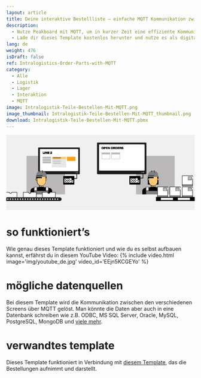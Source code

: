```yaml
---
layout: article
title: Deine interaktive Bestellliste – einfache MQTT Kommunikation zwischen Produktion und Intralogistik
description: 
  - Nutze Peakboard mit MQTT, um in kurzer Zeit eine effiziente Kommunikation zwischen der Produktion und der Intralogistik herzustellen. Erstelle so ganz leicht Bestellungen von Produktionsteilen, die in der Fertigung benötigt werden, und sende sie per Knopfdruck an die Intralogistik.
  - Lade dir dieses Template kostenlos herunter und nutze es als digitale und interaktive Bestellliste, die mithilfe eines Touchscreens von deinem Werker bedient wird, um so fehlende Produktionsteile im Lager nachzubestellen. So garantierst du lückenlose Produktionsprozesse und minimierst Wartezeiten nachhaltig.
lang: de
weight: 476
isDraft: false
ref: Intralogistics-Order-Parts-with-MQTT
category:
  - Alle
  - Logistik
  - Lager
  - Interaktion
  - MQTT
image: Intralogistik-Teile-Bestellen-Mit-MQTT.png
image_thumbnail: Intralogistik-Teile-Bestellen-Mit-MQTT_thumbnail.png
download: Intralogistik-Teile-Bestellen-Mit-MQTT.pbmx
---
```

![](img/peakboard-mqtt-dashboards.gif)


# so funktioniert’s

Wie genau dieses Template funktioniert und wie du es selbst aufbauen kannst, erfährst du in diesem YouTube Video:
{% include video.html image='img/youtube_de.jpg' video_id='EEjn5KCGEYo' %}


# mögliche datenquellen

Bei diesem Template wird die Kommunikation zwischen den verschiedenen Screens über MQTT gelöst. Man könnte die Daten aber auch in eine Datenbank schreiben wie z.B. ODBC, MS SQL Server, Oracle, MySQL, PostgreSQL, MongoDB und [viele mehr](https://peakboard.com/datenanbindungen/). 


# verwandtes template

Dieses Template funktioniert in Verbindung mit [diesem Template](https://templates.peakboard.com/Intralogistics-Receive-Orders-via-MQTT/index), das die Bestellungen aufnimmt und darstellt.

